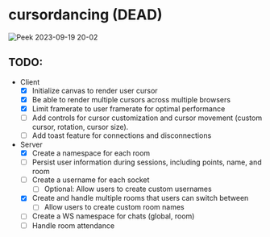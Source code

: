 # cursordancing (DEAD)

![Peek 2023-09-19 20-02](https://github.com/kiabq/cursordancing/assets/44178907/ae952a27-95e7-4558-84e9-012ce69bbedf)


## TODO:
- Client
  - [x] Initialize canvas to render user cursor
  - [x] Be able to render multiple cursors across multiple browsers
  - [x] Limit framerate to user framerate for optimal performance
  - [ ] Add controls for cursor customization and cursor movement (custom cursor, rotation, cursor size).
  - [ ] Add toast feature for connections and disconnections
- Server
  - [x] Create a namespace for each room  
  - [ ] Persist user information during sessions, including points, name, and room
  - [ ] Create a username for each socket
    - [ ] Optional: Allow users to create custom usernames 
  - [x] Create and handle multiple rooms that users can switch between
    - [ ] Allow users to create custom room names
  - [ ] Create a WS namespace for chats (global, room)
  - [ ] Handle room attendance 
